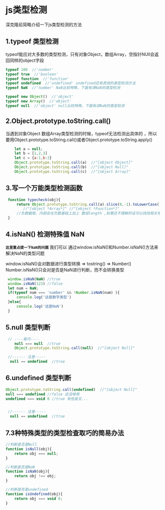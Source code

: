 # js类型检测
深克隆前简略介绍一下js类型检测的方法
## 1.typeof 类型检测
typeof能应对大多数的类型检测，只有对象Object，数组Array，空指针NUll会返回同样的object字段
```js
typeof 100  //'number'
typeof true  //'boolean'
typeof function  //'function'
typeof undefined  //'undefined' undefined还有其他的类型检测方法
typeof NaN  //'number' NaN比较特殊，下面有讲NaN的类型检测

typeof new Object()  //'object'
typeof new Array()  //'object'
typeof null  //'object' null比较特殊，下面有讲NaN的类型检测
```
## 2.Object.prototype.toString.call()
当遇到对象Object 数组Array类型检测的时候，typeof无法检测出具体的
，所以要用Object.prototype.toString.call()或者Object.prototype.toString.apply()
```js
    let a = null;
    let b = [1,2,3]
    let c = {a:1,b:2}
    Object.prototype.toString.call(a)  //"[object Object]"
    Object.prototype.toString.call(b)  //"[object Null]"
    Object.prototype.toString.call(c)  //"[object Array]"
```
## 3.写一个万能类型检测函数
```js
 function typecheck(obj){
     return Object.prototype.toString.call(a).slice(8,-1).toLowerCase()
        //"[object *Array*]" //"[object *Function*]"
     //负数截取，内部会在负数基础上加上 数组length ,如果还不理解的话可以找找相关博文
 }
```
## 4.isNaN() 检测特殊值 NaN
**`这里重点提一下NaN的问题`**
我们可以 通过window.isNaN()和Number.isNaN()方法来解决NaN的类型问题

window.isNaN()会对数据进行类型转换   => tostring() => Number()
Number.isNaN()只会对是否是NaN进行判断，而不会转换类型
```js
 window.isNaN(NaN) //true
 window.isNaN(123) //false
 let num = NaN;
 if(typeof num === 'number' && !Number.isNaN(num) ){
     console.log('这是数字类型')
 }else{
     console.log('这是NaN')
 }
```
## 5.null 类型判断
```js
 // ----取巧----
    null === null  //true
    Object.prototype.toString.call(null)  //"[object Null]"

 //------ 注意-----
  null == undefined  //true
```
## 6.undefined 类型判断
```js
Object.prototype.toString.call(undefined)  //"[object Null]"
null === undefined //false 这没啥用
undefined === void 0 //true 有些装叉...


 //------ 注意-----
  null == undefined  //true
```

## 7.3种特殊类型的类型检查取巧的简易办法
```js
//判断是否是Null
function isNull(obj){
    return obj === null;
}

//判断是否是NaN
function isNaN(obj){
    return obj !== obj;
}

//判断是否是undefined
function isUndefined(obj){
    return obj === void 0;
}
```